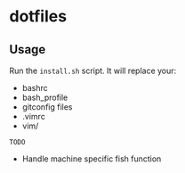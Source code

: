 # dotfiles

## Usage
Run the ```install.sh``` script.
It will replace your:

- bashrc
- bash_profile
- gitconfig files
- .vimrc
- vim/

```
TODO
```
- Handle machine specific fish function
